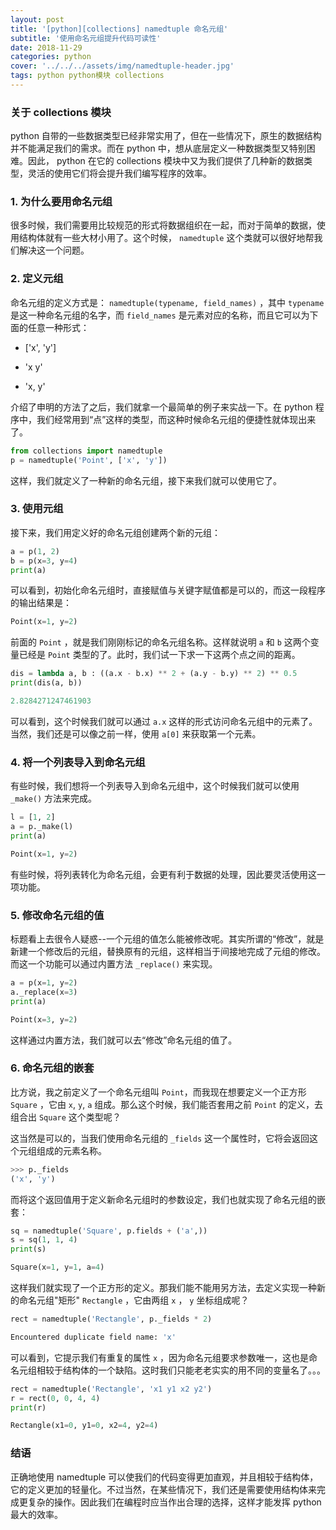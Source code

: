 ```yaml
---
layout: post
title: '[python][collections] namedtuple 命名元组'
subtitle: '使用命名元组提升代码可读性'
date: 2018-11-29
categories: python
cover: '../../../assets/img/namedtuple-header.jpg'
tags: python python模块 collections
---
```


### 关于 collections 模块

python 自带的一些数据类型已经非常实用了，但在一些情况下，原生的数据结构并不能满足我们的需求。而在 python 中，想从底层定义一种数据类型又特别困难。因此， python 在它的 collections 模块中又为我们提供了几种新的数据类型，灵活的使用它们将会提升我们编写程序的效率。

### 1. 为什么要用命名元组

很多时候，我们需要用比较规范的形式将数据组织在一起，而对于简单的数据，使用结构体就有一些大材小用了。这个时候， `namedtuple` 这个类就可以很好地帮我们解决这一个问题。

### 2. 定义元组

命名元组的定义方式是： `namedtuple(typename, field_names)` ，其中 `typename` 是这一种命名元组的名字，而 `field_names` 是元素对应的名称，而且它可以为下面的任意一种形式：

-   ['x', 'y']

-   'x y'

-   'x, y'

介绍了申明的方法了之后，我们就拿一个最简单的例子来实战一下。在 python 程序中，我们经常用到“点”这样的类型，而这种时候命名元组的便捷性就体现出来了。

```python
from collections import namedtuple
p = namedtuple('Point', ['x', 'y'])
```

这样，我们就定义了一种新的命名元组，接下来我们就可以使用它了。

### 3. 使用元组

接下来，我们用定义好的命名元组创建两个新的元组：

```python
a = p(1, 2)
b = p(x=3, y=4)
print(a)
```

可以看到，初始化命名元组时，直接赋值与关键字赋值都是可以的，而这一段程序的输出结果是：

```python
Point(x=1, y=2)
```

前面的 `Point` ，就是我们刚刚标记的命名元组名称。这样就说明 `a` 和 `b` 这两个变量已经是 `Point` 类型的了。此时，我们试一下求一下这两个点之间的距离。

```python
dis = lambda a, b : ((a.x - b.x) ** 2 + (a.y - b.y) ** 2) ** 0.5
print(dis(a, b))
```

```python
2.8284271247461903
```

可以看到，这个时候我们就可以通过 `a.x` 这样的形式访问命名元组中的元素了。当然，我们还是可以像之前一样，使用 `a[0]` 来获取第一个元素。

### 4. 将一个列表导入到命名元组

有些时候，我们想将一个列表导入到命名元组中，这个时候我们就可以使用 `_make()` 方法来完成。

```python
l = [1, 2]
a = p._make(l)
print(a)
```

```python
Point(x=1, y=2)
```

有些时候，将列表转化为命名元组，会更有利于数据的处理，因此要灵活使用这一项功能。

### 5. 修改命名元组的值

标题看上去很令人疑惑--一个元组的值怎么能被修改呢。其实所谓的“修改”，就是新建一个修改后的元组，替换原有的元组，这样相当于间接地完成了元组的修改。而这一个功能可以通过内置方法 `_replace()` 来实现。

```python
a = p(x=1, y=2)
a._replace(x=3)
print(a)
```

```python
Point(x=3, y=2)
```

这样通过内置方法，我们就可以去“修改”命名元组的值了。

### 6. 命名元组的嵌套

比方说，我之前定义了一个命名元组叫 `Point`，而我现在想要定义一个正方形 `Square` ，它由 `x`, `y`, `a` 组成。那么这个时候，我们能否套用之前 `Point` 的定义，去组合出 `Square` 这个类型呢？

这当然是可以的，当我们使用命名元组的 `_fields` 这一个属性时，它将会返回这个元组组成的元素名称。

```python
>>> p._fields
('x', 'y')
```

而将这个返回值用于定义新命名元组时的参数设定，我们也就实现了命名元组的嵌套：

```python
sq = namedtuple('Square', p.fields + ('a',))
s = sq(1, 1, 4)
print(s)
```

```python
Square(x=1, y=1, a=4)
```

这样我们就实现了一个正方形的定义。那我们能不能用另方法，去定义实现一种新的命名元组"矩形" `Rectangle` ，它由两组 `x` ， `y` 坐标组成呢？

```python
rect = namedtuple('Rectangle', p._fields * 2)
```

```bash
Encountered duplicate field name: 'x'
```

可以看到，它提示我们有重复的属性 `x` ，因为命名元组要求参数唯一，这也是命名元组相较于结构体的一个缺陷。这时我们只能老老实实的用不同的变量名了。。。

```python
rect = namedtuple('Rectangle', 'x1 y1 x2 y2')
r = rect(0, 0, 4, 4)
print(r)
```

```python
Rectangle(x1=0, y1=0, x2=4, y2=4)
```

### 结语

正确地使用 namedtuple 可以使我们的代码变得更加直观，并且相较于结构体，它的定义更加的轻量化。不过当然，在某些情况下，我们还是需要使用结构体来完成更复杂的操作。因此我们在编程时应当作出合理的选择，这样才能发挥 python 最大的效率。
